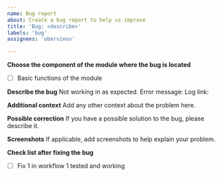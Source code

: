 ```yaml
---
name: Bug report
about: Create a bug report to help us improve
title: 'Bug: <describe>'
labels: 'bug' 
assignees: 'obervinov'

---
```

**Choose the component of the module where the bug is located**
- [ ] Basic functions of the module

**Describe the bug**
Not working <describe> in <class> as expected.
Error message: <error message>
Log link: <link to log>

**Additional context**
Add any other context about the problem here.

**Possible correction**
If you have a possible solution to the bug, please describe it.

**Screenshots**
If applicable, add screenshots to help explain your problem.

**Check list after fixing the bug**
- [ ] Fix 1 in workflow 1 tested and working
